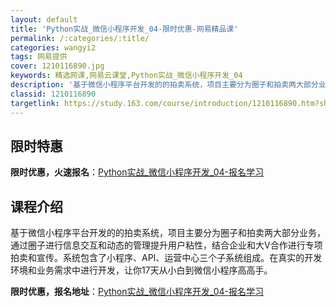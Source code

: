 ```yaml
---
layout: default
title: 'Python实战_微信小程序开发_04-限时优惠-网易精品课'
permalink: /:categories/:title/
categories: wangyi2
tags: 网易提供
cover: 1210116890.jpg
keywords: 精选网课,网易云课堂,Python实战_微信小程序开发_04
description: '基于微信小程序平台开发的的拍卖系统，项目主要分为圈子和拍卖两大部分业务，通过圈子进行信息交互和动态的管理提升用户粘性，结'
classid: 1210116890
targetlink: https://study.163.com/course/introduction/1210116890.htm?share=1&shareId=1025206652&utm_campaign=share&utm_medium=iphoneShare&utm_source=&utm_u=1025206652
---
```


## 限时特惠

**限时优惠，火速报名**：[Python实战_微信小程序开发_04-报名学习](https://study.163.com/course/introduction/1210116890.htm?share=1&shareId=1025206652&utm_campaign=share&utm_medium=iphoneShare&utm_source=&utm_u=1025206652)

## 课程介绍

基于微信小程序平台开发的的拍卖系统，项目主要分为圈子和拍卖两大部分业务，通过圈子进行信息交互和动态的管理提升用户粘性，结合企业和大V合作进行专项拍卖和宣传。系统包含了小程序、API、运营中心三个子系统组成。在真实的开发环境和业务需求中进行开发，让你17天从小白到微信小程序高高手。

**限时优惠，报名地址**：[Python实战_微信小程序开发_04-报名学习](https://study.163.com/course/introduction/1210116890.htm?share=1&shareId=1025206652&utm_campaign=share&utm_medium=iphoneShare&utm_source=&utm_u=1025206652)

